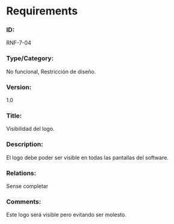 # Requirements

### ID: 
RNF-7-04

### Type/Category:
No funcional, Restricción de diseño.

### Version:
1.0

### Title: 
Visibilidad del logo.

### Description: 
El logo debe poder ser visible en todas las pantallas del software.

### Relations: 
Sense completar

### Comments: 
Este logo será visible pero evitando ser molesto.
